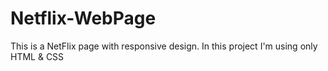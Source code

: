 # Netflix-WebPage
This is a NetFlix page with responsive design. In this project I'm using only HTML &amp; CSS
